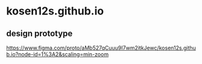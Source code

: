 # kosen12s.github.io

## design prototype
https://www.figma.com/proto/aMb527qCuuu9I7wm2itkJewc/kosen12s.github.io?node-id=1%3A2&scaling=min-zoom
